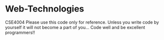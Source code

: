 # Web-Technologies
CSE4004
Please use this code only for reference. Unless you write code by yourself it will not become a part of you... Code well and be excellent programmers!!
